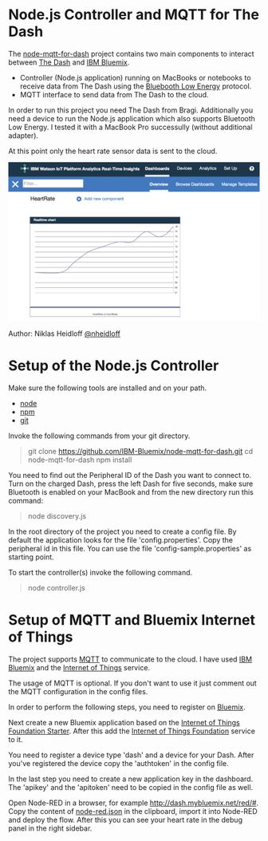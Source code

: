 Node.js Controller and MQTT for The Dash
================================================================================

The [node-mqtt-for-dash](https://github.com/IBM-Bluemix/node-mqtt-for-dash) project contains two main components to interact between [The Dash](http://www.bragi.com/) and [IBM Bluemix](https://bluemix.net). 

* Controller (Node.js application) running on MacBooks or notebooks to receive data from The Dash using the [Bluebooth Low Energy](https://developer.bluetooth.org/gatt/services/Pages/ServiceViewer.aspx?u=org.bluetooth.service.heart_rate.xml) protocol.
* MQTT interface to send data from The Dash to the cloud. 

In order to run this project you need The Dash from Bragi. Additionally you need a device to run the Node.js application which also supports Bluetooth Low Energy. I tested it with a MacBook Pro successully (without additional adapter). 

At this point only the heart rate sensor data is sent to the cloud.

![alt text](https://raw.githubusercontent.com/IBM-Bluemix/node-mqtt-for-dash/master/screenshots/real-time.png "heart rate")

Author: Niklas Heidloff [@nheidloff](http://twitter.com/nheidloff)


Setup of the Node.js Controller
================================================================================

Make sure the following tools are installed and on your path.

* [node](https://nodejs.org/en/download/)
* [npm](https://docs.npmjs.com/getting-started/installing-node)
* [git](https://git-scm.com/downloads)

Invoke the following commands from your git directory.

> git clone https://github.com/IBM-Bluemix/node-mqtt-for-dash.git
> cd node-mqtt-for-dash
> npm install

You need to find out the Peripheral ID of the Dash you want to connect to. Turn on the charged Dash, press the left Dash for five seconds, make sure Bluetooth is enabled on your MacBook and from the new directory run this command:

> node discovery.js

In the root directory of the project you need to create a config file. By default the application looks for the file 'config.properties'. Copy the peripheral id in this file. You can use the file 'config-sample.properties' as starting point.

To start the controller(s) invoke the following command.

> node controller.js


Setup of MQTT and Bluemix Internet of Things
================================================================================

The project supports [MQTT](http://mqtt.org/) to communicate to the cloud. I have used [IBM Bluemix](https://bluemix.net) and the [Internet of Things](https://console.ng.bluemix.net/catalog/internet-of-things/) service. 

The usage of MQTT is optional. If you don't want to use it just comment out the MQTT configuration in the config files.

In order to perform the following steps, you need to register on [Bluemix](https://bluemix.net).

Next create a new Bluemix application based on the [Internet of Things Foundation Starter](https://console.ng.bluemix.net/catalog/starters/internet-of-things-foundation-starter/). After this add the [Internet of Things Foundation](https://console.ng.bluemix.net/catalog/services/internet-of-things-foundation/) service to it.

You need to register a device type 'dash' and a device for your Dash. After you've registered the device copy the 'authtoken' in the config file.

In the last step you need to create a new application key in the dashboard. The 'apikey' and the 'apitoken' need to be copied in the config file as well.

Open Node-RED in a browser, for example http://dash.mybluemix.net/red/#. Copy the content of [node-red.json](https://github.com/IBM-Bluemix/node-mqtt-for-dash/blob/master/node-red.json) in the clipboard, import it into Node-RED and deploy the flow. After this you can see your heart rate in the debug panel in the right sidebar.